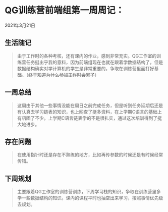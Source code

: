 # QG训练营前端组第一周周记：
2021年3月21日

## 生活随记

>由于工作时的各种考核，还有课内的作业，感到非常充实。QG工作室的训练营任务挺出乎我的意料，因为前端组现在也就在跟着学数据结构了，但是数据结构确实对学计算机的学生是非常重要的，争取在训练营里面打好基础。（~~终于知道为什么参加工作时会累了~~）

## 一周总结

> 这周由于其他一些事情没能在周日之前完成任务，但是听到任务延期后还是有认真去学习链表的知识，也上网查了挺多资料，在上学期C语言的基础上有巩固了不少。上学期C语言链表学的不是很扎实，通过这次培训得到了挺大地进步。

## 存在问题

> 在使用指针时还是存在不熟练的地方，比如再传参数的时候还是有时候经常传错。

## 下周规划

>主要跟着QG工作室的训练营训练，下周学习栈的知识，争取在训练营里多学一些数据结构的知识。课内的课程平时也抽空出来学习，按照事情优先级去规划。